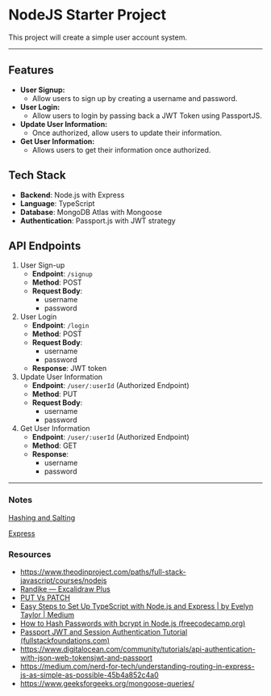 # NodeJS Starter Project

This project will create a simple user account system.

---

## Features

- **User Signup:**
    - Allow users to sign up by creating a username and password.
- **User Login:**
    - Allow users to login by passing back a JWT Token using PassportJS.
- **Update User Information:**
    - Once authorized, allow users to update their information.
- **Get User Information:**
    - Allows users to get their information once authorized.

## Tech Stack

- **Backend**: Node.js with Express
- **Language**: TypeScript
- **Database**: MongoDB Atlas with Mongoose
- **Authentication**: Passport.js with JWT strategy

## API Endpoints

1. User Sign-up
    - **Endpoint**: `/signup`
    - **Method**: POST
    - **Request Body**:
        - username
        - password
2. User Login
    - **Endpoint**: `/login`
    - **Method**: POST
    - **Request Body**:
        - username
        - password
    - **Response**: JWT token
3. Update User Information
    - **Endpoint**: `/user/:userId` (Authorized Endpoint)
    - **Method**: PUT
    - **Request Body**:
        - username
        - password
4. Get User Information
    - **Endpoint**: `/user/:userId` (Authorized Endpoint)
    - **Method**: GET
    - **Response**:
        - username
        - password

---

### Notes

[Hashing and Salting](https://www.notion.so/Hashing-and-Salting-9567e541bd1b45aaa76fe7e71d478bda?pvs=21)

[Express](https://www.notion.so/Express-5dff6dfd501b49d1bad9cb0f37c3de38?pvs=21)

### Resources

- https://www.theodinproject.com/paths/full-stack-javascript/courses/nodejs
- [Randike — Excalidraw Plus](https://app.excalidraw.com/l/64VxMbhn1JT/24LXtjp4Na2)
- [PUT Vs PATCH](https://www.notion.so/PUT-Vs-PATCH-c488f594208745378dc607df4cb48b5b?pvs=21)
- [Easy Steps to Set Up TypeScript with Node.js and Express | by Evelyn Taylor | Medium](https://medium.com/@Evelyn.Taylor/easy-steps-to-set-up-typescript-with-node-js-and-express-4264eaf40351)
- [How to Hash Passwords with bcrypt in Node.js (freecodecamp.org)](https://www.freecodecamp.org/news/how-to-hash-passwords-with-bcrypt-in-nodejs/)
- [Passport JWT and Session Authentication Tutorial (fullstackfoundations.com)](https://www.fullstackfoundations.com/blog/passport-jwt)
- https://www.digitalocean.com/community/tutorials/api-authentication-with-json-web-tokensjwt-and-passport
- https://medium.com/nerd-for-tech/understanding-routing-in-express-js-as-simple-as-possible-45b4a852c4a0
- https://www.geeksforgeeks.org/mongoose-queries/